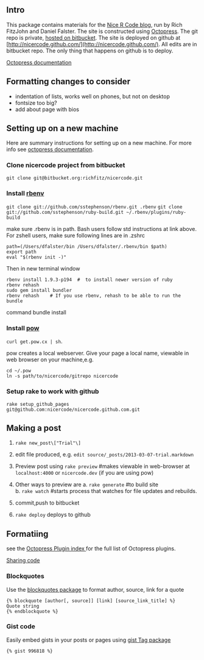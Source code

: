 ## Intro

This package contains materials for the [Nice R Code 
blog](http://nicercode.github.com/), run by Rich FitzJohn and Daniel Falster. 
The site is constructed using [Octopress](http://octopress.org/). The git repo 
is private, [hosted on bitbucket](https://bitbucket.org/richfitz/nicercode). 
The site is deployed on github at 
[http://nicercode.github.com/](http://nicercode.github.com/). All edits are in 
bitbucket repo. The only thing that happens on github is to deploy. 

[Octopress documentation](http://octopress.org/docs/) 

## Formatting changes to consider

- indentation of lists, works well on phones, but not on desktop
- fontsize too big?
- add about page with bios

## Setting up on a new machine ##

Here are summary instructions for setting up on a new machine. For more info 
see [octopress documentation](http://octopress.org/docs/setup/).

### Clone nicercode project from bitbucket ###
`git clone git@bitbucket.org:richfitz/nicercode.git`

### Install [rbenv](http://octopress.org/docs/setup/rbenv/) ###

`git clone git://github.com/sstephenson/rbenv.git .rbenv`
`git clone git://github.com/sstephenson/ruby-build.git ~/.rbenv/plugins/ruby-build`

make sure .rbenv is in path. Bash users follow std instructions at link above. 
For zshell users, make sure following lines are in .zshrc 

    path=(/Users/dfalster/bin /Users/dfalster/.rbenv/bin $path)
    export path
    eval "$(rbenv init -)" 

Then in new terminal window

    rbenv install 1.9.3-p194  #  to install newer version of ruby
    rbenv rehash
    sudo gem install bundler
    rbenv rehash    # If you use rbenv, rehash to be able to run the bundle 
command
    bundle install

### Install [pow](http://pow.cx/) ###
`curl get.pow.cx | sh`. 

pow creates a local webserver.  Give your page a local name, viewable in web 
browser on your machine,e.g. 

    cd ~/.pow
    ln -s path/to/nicercode/gitrepo nicercode

### Setup rake to work with github ###
    rake setup_github_pages 
    git@github.com:nicercode/nicercode.github.com.git



## Making a post ##
1. `rake new_post\["Trial"\]`
2. edit file produced, e.g. `edit source/_posts/2013-03-07-trial.markdown`
3. Preview post using `rake preview` #makes viewable in web-browser at 
`localhost:4000` or `nicercode.dev` (if you are using pow)
4. Other ways to preview are 
	a. `rake generate` #to build site  
	b. `rake watch` #starts process that watches for file updates and 
rebuilds. 

4. commit,push to bitbucket
5. `rake deploy` deploys to github

## Formatiing 

see the [Octopress Plugin index ](http://octopress.org/docs/plugins/) for the full list of Octopress plugins.

[Sharing code](http://octopress.org/docs/blogging/code/)
 
### Blockquotes

Use the [blockquotes package](http://octopress.org/docs/plugins/blockquote/) to format author, source, link for a quote

```
{% blockquote [author[, source]] [link] [source_link_title] %}
Quote string
{% endblockquote %}
```


### Gist code

Easily embed gists in your posts or pages using [gist Tag package](http://octopress.org/docs/plugins/gist-tag/)

```
{% gist 996818 %}
```